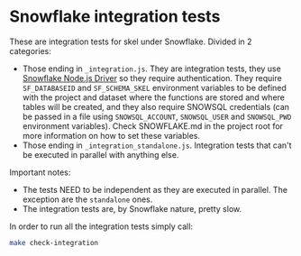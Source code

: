 # Snowflake integration tests

These are integration tests for skel under Snowflake. Divided in 2 categories:

  * Those ending in `_integration.js`. They are integration tests, they use [Snowflake Node.js Driver](https://docs.snowflake.com/en/user-guide/nodejs-driver.html) so they require authentication. They require `SF_DATABASEID` and `SF_SCHEMA_SKEL` environment variables to be defined with the project and dataset where the functions are stored and where tables will be created, and they also require SNOWSQL credentials (can be passed in a file using `SNOWSQL_ACCOUNT`, `SNOWSQL_USER` and `SNOWSQL_PWD` environment variables). Check SNOWFLAKE.md in the project root for more information on how to set these variables.
  * Those ending in `_integration_standalone.js`. Integration tests that can't be executed in parallel with anything else.

Important notes:
  * The tests NEED to be independent as they are executed in parallel. The exception are the `standalone` ones.
  * The integration tests are, by Snowflake nature, pretty slow.

  In order to run all the integration tests simply call:
 
```bash
make check-integration
```
